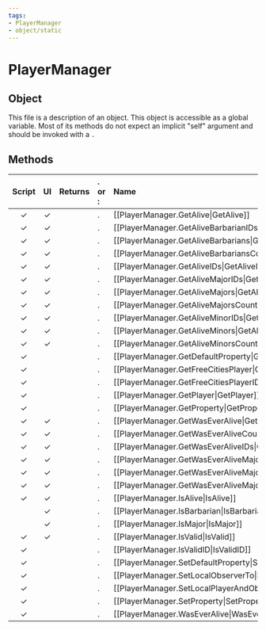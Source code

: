 ```yaml
---
tags:
- PlayerManager
- object/static
---
```

# PlayerManager
## Object
This file is a description of an object. This object is accessible as a global variable. Most of its methods do not expect an implicit "self" argument and should be invoked with a `.`

## Methods
| Script | UI  | Returns | . or : | Name | Arguments |
|:------:|:---:| -------:|:---- |:---- |:--------- |
|✓|✓||.|[[PlayerManager.GetAlive\|GetAlive]]||
|✓|✓||.|[[PlayerManager.GetAliveBarbarianIDs\|GetAliveBarbarianIDs]]||
|✓|✓||.|[[PlayerManager.GetAliveBarbarians\|GetAliveBarbarians]]||
|✓|✓||.|[[PlayerManager.GetAliveBarbariansCount\|GetAliveBarbariansCount]]||
|✓|✓||.|[[PlayerManager.GetAliveIDs\|GetAliveIDs]]||
|✓|✓||.|[[PlayerManager.GetAliveMajorIDs\|GetAliveMajorIDs]]||
|✓|✓||.|[[PlayerManager.GetAliveMajors\|GetAliveMajors]]||
|✓|✓||.|[[PlayerManager.GetAliveMajorsCount\|GetAliveMajorsCount]]||
|✓|✓||.|[[PlayerManager.GetAliveMinorIDs\|GetAliveMinorIDs]]||
|✓|✓||.|[[PlayerManager.GetAliveMinors\|GetAliveMinors]]||
|✓|✓||.|[[PlayerManager.GetAliveMinorsCount\|GetAliveMinorsCount]]||
|✓| ||.|[[PlayerManager.GetDefaultProperty\|GetDefaultProperty]]||
|✓| ||.|[[PlayerManager.GetFreeCitiesPlayer\|GetFreeCitiesPlayer]]||
|✓| ||.|[[PlayerManager.GetFreeCitiesPlayerID\|GetFreeCitiesPlayerID]]||
|✓| ||.|[[PlayerManager.GetPlayer\|GetPlayer]]||
|✓| ||.|[[PlayerManager.GetProperty\|GetProperty]]||
|✓|✓||.|[[PlayerManager.GetWasEverAlive\|GetWasEverAlive]]||
|✓|✓||.|[[PlayerManager.GetWasEverAliveCount\|GetWasEverAliveCount]]||
|✓|✓||.|[[PlayerManager.GetWasEverAliveIDs\|GetWasEverAliveIDs]]||
|✓|✓||.|[[PlayerManager.GetWasEverAliveMajorIDs\|GetWasEverAliveMajorIDs]]||
|✓|✓||.|[[PlayerManager.GetWasEverAliveMajors\|GetWasEverAliveMajors]]||
|✓|✓||.|[[PlayerManager.GetWasEverAliveMajorsCount\|GetWasEverAliveMajorsCount]]||
|✓|✓||.|[[PlayerManager.IsAlive\|IsAlive]]||
| |✓||.|[[PlayerManager.IsBarbarian\|IsBarbarian]]||
| |✓||.|[[PlayerManager.IsMajor\|IsMajor]]||
|✓|✓||.|[[PlayerManager.IsValid\|IsValid]]||
|✓| ||.|[[PlayerManager.IsValidID\|IsValidID]]||
|✓| ||.|[[PlayerManager.SetDefaultProperty\|SetDefaultProperty]]||
|✓| ||.|[[PlayerManager.SetLocalObserverTo\|SetLocalObserverTo]]||
|✓| ||.|[[PlayerManager.SetLocalPlayerAndObserver\|SetLocalPlayerAndObserver]]||
|✓| ||.|[[PlayerManager.SetProperty\|SetProperty]]||
|✓| ||.|[[PlayerManager.WasEverAlive\|WasEverAlive]]||
